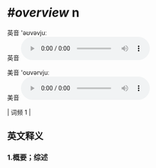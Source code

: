 # ***\#overview*** n
英音 'əʊvəvjuː  
英音
<audio src="./media/overview1.aac" controls="controls"></audio>

美音 'oʊvərvjuː  
美音
<audio src="./media/overview2.aac" controls="controls"></audio>



| 词频 1 |  

英文释义
---
### 1.**概要；综述**  


